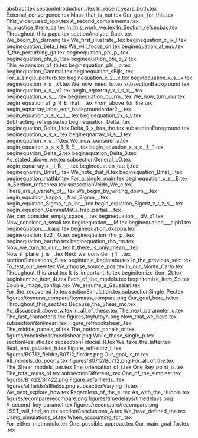 abstract.tex
sectionIntroduction_.tex
In_recent_years_both.tex
External_convergence.tex
Mass_that_is_not.tex
Our_goal_for_this.tex
This_widelyused_appr.tex
A_second_complementa.tex
In_practice_there_ca.tex
In_this_work_we.tex
In_Section_refsecbac.tex
Throughout_this_pape.tex
sectionAnalytic_Back.tex
We_begin_by_deriving.tex
We_first_illustrate_.tex
beginequation_x_jx_1.tex
beginequation_beta_i.tex
We_will_focus_on.tex
beginequation_al_equ.tex
If_the_perturbing_ga.tex
beginequation_phi_p_.tex
beginequation_phi_p_1.tex
beginequation_phi_p_2.tex
This_expansion_of_th.tex
beginequation_phi__p.tex
beginequation_Gammai.tex
beginequation_sFijk_.tex
For_a_single_perturb.tex
beginequation_x_2__x.tex
beginequation_x_s__x.tex
beginequation_x_s__x1.tex
We_now_need_to.tex
subsectionBackground.tex
beginequation_x_s__x2.tex
begin_eqnarray_x_i_s_x__.tex
beginequation_x_s__I.tex
beginequation_bu_rm_.tex
We_now_turn_our.tex
begin_equation_al_g_R_E_rhat__.tex
From_above_for_the.tex
begin_eqnarray_label_eqn_backgroundorder2__.tex
begin_equation_x_s_x__1__.tex
beginequation_vx_s_v.tex
Subtracting_refeqsba.tex
beginequation_Delta_.tex
beginequation_Delta_1.tex
Delta_3_x_has_the.tex
subsectionForeground.tex
beginequation_x_s_x_.tex
begineqnarray_xi_s__1.tex
beginequation_x_s__I1.tex
We_now_consider_a.tex
begin_equation_x_s_x_1_R_E__.tex
begin_equation_x_s_x__1__1.tex
beginequation_Delta_2.tex
beginequation_Delta_3.tex
As_stated_above_we.tex
subsectionGeneral_LO.tex
begin_eqnarray_x__i_B_i__.tex
beginequation_tau_ij.tex
begineqnarray_Bmat_j.tex
We_note_that_if.tex
beginequation_Bmat_j.tex
beginequation_mathbf.tex
For_a_single_main.tex
beginequation_x_s__B.tex
In_Section_refsecrea.tex
subsectionVoids_We_c.tex
There_are_a_variety_of__.tex
We_begin_by_writing_down__.tex
begin_equation_kappa_i_frac_Sigma__.tex
begin_equation_Sigma_r_p_int__.tex
begin_equation_Sigcrit_z_i_z_s__.tex
begin_equation_GammaMat_i_frac_partial__.tex
We_can_consider_empty_space__.tex
beginequation___dV_p1.tex
Now_consider_a_small.tex
beginequation___M.tex
beginequation___alph1.tex
beginequation___kapp.tex
beginequation_dkappa.tex
beginequation_Ez2__O.tex
beginequation_rho_p_.tex
beginequation_barrho.tex
beginequation_rho_rm.tex
Now_we_turn_to_our__.tex
If_there_is_only_mean__.tex
Now_if_plane_j_is__.tex
Next_we_consider_j_1__.tex
sectionSimulations_S.tex
begintable_begintabu.tex
In_the_previous_sect.tex
To_test_our_new.tex
We_choose_source_pos.tex
In_our_Monte_Carlo.tex
Throughout_this_anal.tex
It_is_important_to.tex
beginitemize_item_2t.tex
beginitemize_item_4t.tex
Each_of_the_models.tex
beginitemize_item_So.tex
Double_image_configu.tex
We_assume_a_Gaussian.tex
For_the_recovered_le.tex
sectionSimulation.tex
subsectionSingle_Per.tex
figures/toymass_compare/toymass_compare.png
Our_goal_here_is.tex
Throughout_this_sect.tex
Because_the_Shear_mo.tex
As_discussed_above_w.tex
In_all_of_these.tex
The_next_parameter_o.tex
The_last_characteris.tex
figures/toyh/toyh.png
Now_that_we_have.tex
subsectionNonlineari.tex
Figure_refmockshear_.tex
The_middle_panels_of.tex
The_bottom_panels_of.tex
figures/mockshear/mockshear.png
While_these_single_p.tex
sectionRealistic.tex
subsectionFiducial_R.tex
We_take_the_latter.tex
Real_lens_galaxies_h.tex
Figure_reffieldrz_il.tex
figures/B0712_fieldrz/B0712_fieldrz.png
Our_goal_is_to.tex
All_models_do_poorly.tex
figures/B0712/B0712.png
For_all_of_the.tex
The_Shear_models_per.tex
The_orientation_of_t.tex
One_key_point_is.tex
The_total_mass_of.tex
subsectionDifferent_.tex
One_of_the_simplest.tex
figures/B1422/B1422.png
Figure_refallfields_.tex
figures/allfields/allfields.png
subsectionVarying_th.tex
We_next_explore_how.tex
Regardless_of_the_el.tex
As_with_the_Hubble.tex
figures/ecompare/ecompare.png
figures/timedelays/timedelays.png
A_second_key_paramet.tex
figures/recompare/recompare.png
LSST_will_find_an.tex
sectionConclusions_A.tex
We_have_defined_the.tex
Using_simulations_of.tex
When_accounting_for_.tex
For_either_methodolo.tex
One_possible_approac.tex
Our_main_goal_for.tex
.tex
